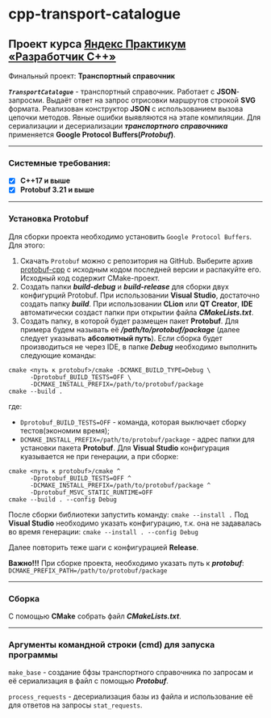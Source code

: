# cpp-transport-catalogue


## Проект курса [Яндекс Практикум **«Разработчик С++»**](https://practicum.yandex.ru/profile/cpp/)
Финальный проект: **Транспортный справочник**

***`TransportCatalogue`*** - транспортный справочник. Работает с **JSON**-запросми. Выдаёт ответ на запрос отрисовки маршрутов строкой **SVG** формата. Реализован конструктор **JSON** с использованием вызова цепочки методов. Явные ошибки выявляются на этапе компиляции. Для сериализации и десериализации ***транспортного справочника*** применяется **Google Protocol Buffers(*Protobuf*)**.
___

### Системные требования:
+ [x] **C++17 и выше**
+ [x] **Protobuf 3.21 и выше** 
___

### Установка **Protobuf**
Для сборки проекта необходимо установить `Google Protocol Buffers`. Для этого:
1.  Скачать `Protobuf` можно с репозитория на GitHub. Выберите архив [protobuf-cpp](https://github.com/protocolbuffers/protobuf/releases) с исходным кодом последней версии и распакуйте его. Исходный код содержит  CMake-проект.
2.  Создать папки ***build-debug*** и ***build-release*** для сборки двух конфигурций Protobuf. При использовании  **Visual Studio**, достаточно создать папку ***build***. При использовании **CLion** или **QT Creator**, **IDE** автоматически создаст папки при открытии файла ***CMakeLists.txt***.
3.  Создать папку, в которой будет размещен пакет **Protobuf**. Для примера будем называть её ***/path/to/protobuf/package*** (далее следует указывать **абсолютный путь**).
Если сборка будет производиться не через IDE, в папке ***Debug*** необходимо выполнить следующие команды:
```
cmake <путь к protobuf>/cmake -DCMAKE_BUILD_TYPE=Debug \
      -Dprotobuf_BUILD_TESTS=OFF \
      -DCMAKE_INSTALL_PREFIX=/path/to/protobuf/package
cmake --build . 
```
где:
+ `Dprotobuf_BUILD_TESTS=OFF` - команда, которая выключает сборку тестов(экономим время);
+ `DCMAKE_INSTALL_PREFIX=/path/to/protobuf/package` - адрес папки для установки пакета **Protobuf**. 
Для **Visual Studio** конфигурация куазывается не при генерации, а при сборке:
```
cmake <путь к protobuf>/cmake ^
      -Dprotobuf_BUILD_TESTS=OFF ^
      -DCMAKE_INSTALL_PREFIX=/path/to/protobuf/package ^
      -Dprotobuf_MSVC_STATIC_RUNTIME=OFF
cmake --build . --config Debug 
```
После сборки библиотеки запустить команду: `cmake --install .` Под **Visual Studio** необходимо указать конфигурацию, т.к. она не задавалась во время генерации: `cmake --install . --config Debug`

Далее повторить теже шаги с конфигурацией **Release**.

**Важно!!!** При сборке проекта, необходимо указать путь к ***protobuf***: `DCMAKE_PREFIX_PATH=/path/to/protobuf/package`
___
### Сборка
С помощью **CMake** собрать файл ***CMakeLists.txt***.
___

### Аргументы командной строки (**cmd**) для запуска программы

`make_base` - создание бфзы транспортного справочника по запросам и её сериализация в файл с помощью ***Protobuf***.

`process_requests` - десериализация базы из файла и использование её для ответов на запросы `stat_requests`.
